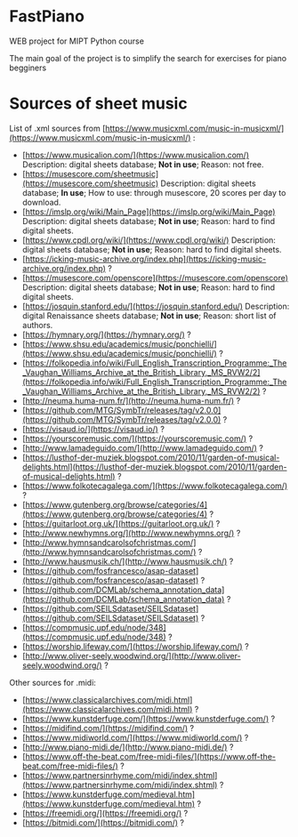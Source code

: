# FastPiano

WEB project for MIPT Python course

The main goal of the project is to simplify the search for exercises for piano begginers

# Sources of sheet music

List of .xml sources from [https://www.musicxml.com/music-in-musicxml/](https://www.musicxml.com/music-in-musicxml/) :

- [https://www.musicalion.com/](https://www.musicalion.com/) Description: digital sheets database; **Not in use**; Reason: not free. 
- [https://musescore.com/sheetmusic](https://musescore.com/sheetmusic) Description: digital sheets database; **In use**; How to use: through musescore, 20 scores per day to download. 
- [https://imslp.org/wiki/Main_Page](https://imslp.org/wiki/Main_Page) Description: digital sheets database; **Not in use**; Reason: hard to find digital sheets. 
- [https://www.cpdl.org/wiki/](https://www.cpdl.org/wiki/) Description: digital sheets database; **Not in use**; Reason: hard to find digital sheets. 
- [https://icking-music-archive.org/index.php](https://icking-music-archive.org/index.php) ?
- [https://musescore.com/openscore](https://musescore.com/openscore) Description: digital sheets database; **Not in use**; Reason: hard to find digital sheets. 
- [https://josquin.stanford.edu/](https://josquin.stanford.edu/) Description: digital Renaissance sheets database; **Not in use**; Reason: short list of authors. 
- [https://hymnary.org/](https://hymnary.org/) ?
- [https://www.shsu.edu/academics/music/ponchielli/](https://www.shsu.edu/academics/music/ponchielli/) ?
- [https://folkopedia.info/wiki/Full_English_Transcription_Programme:_The_Vaughan_Williams_Archive_at_the_British_Library,_MS_RVW2/2](https://folkopedia.info/wiki/Full_English_Transcription_Programme:_The_Vaughan_Williams_Archive_at_the_British_Library,_MS_RVW2/2) ?
- [http://neuma.huma-num.fr/](http://neuma.huma-num.fr/) ?
- [https://github.com/MTG/SymbTr/releases/tag/v2.0.0](https://github.com/MTG/SymbTr/releases/tag/v2.0.0) ?
- [https://visaud.io/](https://visaud.io/) ?
- [https://yourscoremusic.com/](https://yourscoremusic.com/) ?
- [http://www.lamadeguido.com/](http://www.lamadeguido.com/) ?
- [https://lusthof-der-muziek.blogspot.com/2010/11/garden-of-musical-delights.html](https://lusthof-der-muziek.blogspot.com/2010/11/garden-of-musical-delights.html) ?
- [https://www.folkotecagalega.com/](https://www.folkotecagalega.com/) ?
- [https://www.gutenberg.org/browse/categories/4](https://www.gutenberg.org/browse/categories/4) ?
- [https://guitarloot.org.uk/](https://guitarloot.org.uk/) ?
- [http://www.newhymns.org/](http://www.newhymns.org/) ?
- [http://www.hymnsandcarolsofchristmas.com/](http://www.hymnsandcarolsofchristmas.com/) ?
- [http://www.hausmusik.ch/](http://www.hausmusik.ch/) ?
- [https://github.com/fosfrancesco/asap-dataset](https://github.com/fosfrancesco/asap-dataset) ?
- [https://github.com/DCMLab/schema_annotation_data](https://github.com/DCMLab/schema_annotation_data) ?
- [https://github.com/SEILSdataset/SEILSdataset](https://github.com/SEILSdataset/SEILSdataset) ?
- [https://compmusic.upf.edu/node/348](https://compmusic.upf.edu/node/348) ?
- [https://worship.lifeway.com/](https://worship.lifeway.com/) ?
- [http://www.oliver-seely.woodwind.org/](http://www.oliver-seely.woodwind.org/) ?

Other sources for .midi:
- [https://www.classicalarchives.com/midi.html](https://www.classicalarchives.com/midi.html) ?
- [https://www.kunstderfuge.com/](https://www.kunstderfuge.com/) ?
- [https://midifind.com/](https://midifind.com/) ?
- [https://www.midiworld.com/](https://www.midiworld.com/) ?
- [http://www.piano-midi.de/](http://www.piano-midi.de/) ?
- [https://www.off-the-beat.com/free-midi-files/](https://www.off-the-beat.com/free-midi-files/) ?
- [https://www.partnersinrhyme.com/midi/index.shtml](https://www.partnersinrhyme.com/midi/index.shtml) ?
- [https://www.kunstderfuge.com/medieval.htm](https://www.kunstderfuge.com/medieval.htm) ?
- [https://freemidi.org/](https://freemidi.org/) ?
- [https://bitmidi.com/](https://bitmidi.com/) ?
